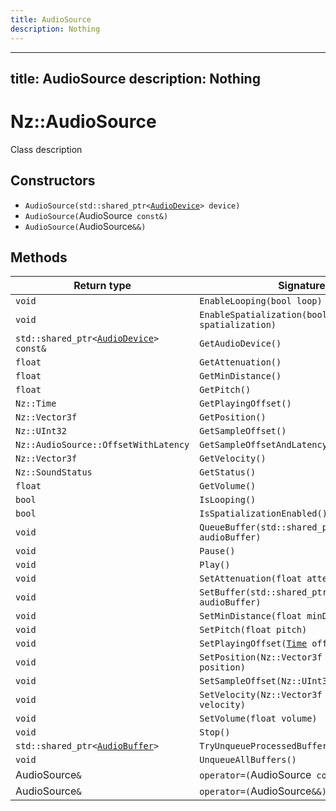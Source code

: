 ```yaml
---
title: AudioSource
description: Nothing
---
```


---
title: AudioSource
description: Nothing
---

# Nz::AudioSource

Class description

## Constructors

- `AudioSource(std::shared_ptr<`[`AudioDevice`](documentation/generated/Audio/AudioDevice.md)`> device)`
- `AudioSource(`AudioSource` const&)`
- `AudioSource(`AudioSource`&&)`

## Methods

| Return type | Signature |
| ----------- | --------- |
| `void` | `EnableLooping(bool loop)` |
| `void` | `EnableSpatialization(bool spatialization)` |
| `std::shared_ptr<`[`AudioDevice`](documentation/generated/Audio/AudioDevice.md)`> const&` | `GetAudioDevice()` |
| `float` | `GetAttenuation()` |
| `float` | `GetMinDistance()` |
| `float` | `GetPitch()` |
| `Nz::Time` | `GetPlayingOffset()` |
| `Nz::Vector3f` | `GetPosition()` |
| `Nz::UInt32` | `GetSampleOffset()` |
| `Nz::AudioSource::OffsetWithLatency` | `GetSampleOffsetAndLatency()` |
| `Nz::Vector3f` | `GetVelocity()` |
| `Nz::SoundStatus` | `GetStatus()` |
| `float` | `GetVolume()` |
| `bool` | `IsLooping()` |
| `bool` | `IsSpatializationEnabled()` |
| `void` | `QueueBuffer(std::shared_ptr<`[`AudioBuffer`](documentation/generated/Audio/AudioBuffer.md)`> audioBuffer)` |
| `void` | `Pause()` |
| `void` | `Play()` |
| `void` | `SetAttenuation(float attenuation)` |
| `void` | `SetBuffer(std::shared_ptr<`[`AudioBuffer`](documentation/generated/Audio/AudioBuffer.md)`> audioBuffer)` |
| `void` | `SetMinDistance(float minDistance)` |
| `void` | `SetPitch(float pitch)` |
| `void` | `SetPlayingOffset(`[`Time`](documentation/generated/Core/Time.md)` offset)` |
| `void` | `SetPosition(Nz::Vector3f const& position)` |
| `void` | `SetSampleOffset(Nz::UInt32 offset)` |
| `void` | `SetVelocity(Nz::Vector3f const& velocity)` |
| `void` | `SetVolume(float volume)` |
| `void` | `Stop()` |
| `std::shared_ptr<`[`AudioBuffer`](documentation/generated/Audio/AudioBuffer.md)`>` | `TryUnqueueProcessedBuffer()` |
| `void` | `UnqueueAllBuffers()` |
| AudioSource`&` | `operator=(`AudioSource` const&)` |
| AudioSource`&` | `operator=(`AudioSource`&&)` |
